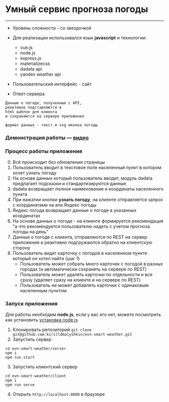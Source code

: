 # Умный сервис прогноза погоды
---
* Уровень сложности - со звездочкой

* Для реализации использовался язык **javascript** и технологии: 
  * vue.js
  * node.js
  * express.js
  * materializecss
  * dadata api
  * yandex weather api

* Пользовательский интерфейс - сайт
* Ответ сервера 
```
Данные о погоде, полученные с API, 
реактивно подставляются в 
html шаблон для клиента 
и сохраняются на сервере приложения

формат данных - текст и svg иконка погоды
```
### Демонстрация работы — [видео](https://youtu.be/hyFn72XK5qk)

###  Процесс работы приложения 
 0. Всё происходит без обновления страницы
 1. Пользователь вводит в текстовое поле населенный пункт в котором хочет узнать погоду
 2. На основе данных который пользователь вводит, модуль dadata предлагает подсказки и стандартизируются данные
 3. dadata возвращает полное наименование и координаты населенного пункта
 4. При нажатии кнопки **узнать погоду**, на клиенте отправляется запрос с координатами на апи Яндекс погоды
 5. Яндекс погода возвращает данные о погоде в указанных координатах
 6. На основе данных о погоде - на клиенте формируется рекомендация "а что рекомендуется пользователю надеть с учетом прогноза погоды на день"
 7. Данные о погоде с клиента, отправляются по REST на сервер приложения и реактивно подгружаются обратно на клиентскую сторону
 8. Пользователь видит карточку с погодой в населенном пункте который он хотел найти (шаг 1)
    + Пользователь может собрать много карточек с погодой в разных городах (и автоматически сохранять на сервере по REST)
    + Пользователь может удалять карточки по отдельности и все сразу (удаляет сразу на клиенте и на сервере по REST) 
    + Пользователь не может добавлять карточки с одинаковым населенным пунктом


### Запуск приложения 

 Для работы необходим **node.js**, если у вас его нет, можете посмотреть как установить [установка node.js](https://nodejs.org/en/download/package-manager/)

  1. Клонировать репозиторий ```git clone git@github.com:kirilldmalyshkin/evn-smart-weather.git```
  2. Запустить сервер
```
cd evn-smart-weather/server
npm i
npm run start
```
  3. Запустить клиентский сервер
```
cd evn-smart-weather/client
npm i
npm run serve 
```
  4. Открыть ```http://localhost:8080``` в браузере
